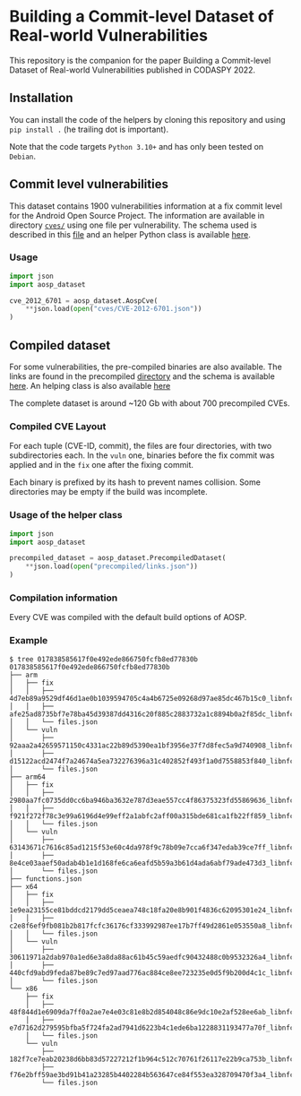 # Building a Commit-level Dataset of Real-world Vulnerabilities

This repository is the companion for the paper Building a Commit-level Dataset
of Real-world Vulnerabilities published in CODASPY 2022.


## Installation

You can install the code of the helpers by cloning this repository and using `pip install .` (he trailing dot is important).


Note that the code targets `Python 3.10+` and has only been tested on `Debian`.

## Commit level vulnerabilities

This dataset contains 1900 vulnerabilities information at a fix commit level for
the Android Open Source Project. The information are available in directory
[`cves/`](cves/) using one file per vulnerability. The schema used is described
in this [file](schemas/AospCve.schema.json) and an helper Python class is
available [here](src/aosp_dataset/aospcve.py).

### Usage

```python
import json
import aosp_dataset

cve_2012_6701 = aosp_dataset.AospCve(
    **json.load(open("cves/CVE-2012-6701.json"))
)
```

## Compiled dataset
For some vulnerabilities, the pre-compiled binaries are also available. The
links are found in the precompiled [directory](precompiled/links.json) and the
schema is available [here](schemas/precompiled.schema.json). An helping class is
also available [here](src/compiled.py)

The complete dataset is around ~120 Gb with about 700 precompiled CVEs.

### Compiled CVE Layout

For each tuple (CVE-ID, commit), the files are four directories, with two
subdirectories each. In the `vuln` one, binaries before the fix commit was
applied and in the `fix` one after the fixing commit.

Each binary is prefixed by its hash to prevent names collision. Some directories may be empty if the build was incomplete.


### Usage of the helper class

```python
import json
import aosp_dataset

precompiled_dataset = aosp_dataset.PrecompiledDataset(
    **json.load(open("precompiled/links.json"))
)
```

### Compilation information

Every CVE was compiled with the default build options of AOSP.


### Example
```console
$ tree 017838585617f0e492ede866750fcfb8ed77830b
017838585617f0e492ede866750fcfb8ed77830b
├── arm
│   ├── fix
│   │   ├── 4d7eb89a9529df46d1ae0b1039594705c4a4b6725e09268d97ae85dc467b15c0_libnfc_nci_jni.so
│   │   ├── afe25ad8735bf7e78ba45d39387dd4316c20f885c2883732a1c8894b0a2f85dc_libnfc_nci_jni.so
│   │   └── files.json
│   └── vuln
│       ├── 92aaa2a42659571150c4331ac22b89d5390ea1bf3956e37f7d8fec5a9d740908_libnfc_nci_jni.so
│       ├── d15122acd2474f7a24674a5ea732276396a31c402852f493f1a0d7558853f840_libnfc_nci_jni.so
│       └── files.json
├── arm64
│   ├── fix
│   │   ├── 2980aa7fc0735dd0cc6ba946ba3632e787d3eae557cc4f86375323fd55869636_libnfc_nci_jni.so
│   │   ├── f921f272f78c3e99a6196d4e99eff2a1abfc2aff00a315bde681ca1fb22ff859_libnfc_nci_jni.so
│   │   └── files.json
│   └── vuln
│       ├── 63143671c7616c85ad1215f53e60c4da978f9c78b09e7cca6f347edab39ce7ff_libnfc_nci_jni.so
│       ├── 8e4ce03aaef50adab4b1e1d168fe6ca6eafd5b59a3b61d4ada6abf79ade473d3_libnfc_nci_jni.so
│       └── files.json
├── functions.json
├── x64
│   ├── fix
│   │   ├── 1e9ea23155ce81bddcd2179dd5ceaea748c18fa20e8b901f4836c62095301e24_libnfc_nci_jni.so
│   │   ├── c2e8f6ef9fb081b2b817fcfc36176cf333992987ee17b7ff49d2861e053550a8_libnfc_nci_jni.so
│   │   └── files.json
│   └── vuln
│       ├── 30611971a2dab970a1ed6e3a8da88ac61b45c59aedfc90432488c0b9532326a4_libnfc_nci_jni.so
│       ├── 440cfd9abd9feda87be89c7ed97aad776ac884ce8ee723235e0d5f9b200d4c1c_libnfc_nci_jni.so
│       └── files.json
└── x86
    ├── fix
    │   ├── 48f844d1e6909da7ff0a2ae7e4e03c81e8b2d854048c86e9dc10e2af528ee6ab_libnfc_nci_jni.so
    │   ├── e7d7162d279595bfba5f724fa2ad7941d6223b4c1ede6ba1228831193477a70f_libnfc_nci_jni.so
    │   └── files.json
    └── vuln
        ├── 182f7ce7eab20238d6bb83d57227212f1b964c512c70761f26117e22b9ca753b_libnfc_nci_jni.so
        ├── f76e2bff59ae3bd91b41a23285b4402284b563647ce84f553ea328709470f3a4_libnfc_nci_jni.so
        └── files.json

```

